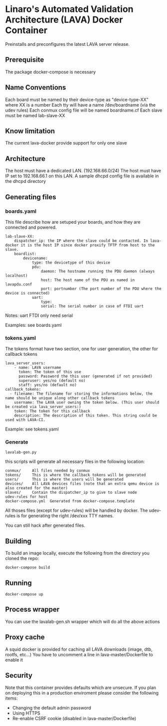# Linaro's Automated Validation Architecture (LAVA) Docker Container
Preinstalls and preconfigures the latest LAVA server release.

## Prerequisite
The package docker-compose is necessary

## Name Conventions
Each board must be named by their device-type as "device-type-XX" where XX is a number
Each tty will have a name /dev/boardname (via the udev rules)
Each conmux config file will be named boardname.cf
Each slave must be named lab-slave-XX

## Know limitation
The current lava-docker provide support for only one slave

## Architecture
The host must have a dedicated LAN. (192.168.66.0/24)
The host must have IP set to 192.168.66.1 on this LAN.
A sample dhcpd config file is available in the dhcpd directory

## Generating files
### boards.yaml
This file describe how are setuped your boards, and how they are connected and powered.
```
lab-slave-XX:
	dispatcher_ip: the IP where the slave could be contacted. In lava-docker it is the host IP since docker proxify TFTP from host to the slave.
	boardlist:
		devicename:
			type: the devicetype of this device
			pdu:
				daemon: The hostname running the PDU daemon (always localhost)
				host: The host name of the PDU as named in lavapdu.conf
				port: portnumber (The port number of the PDU where the device is connected)
			uart:
				type:
				serial: The serial number in case of FTDI uart
```
Notes:
uart FTDI only need serial

Examples: see boards.yaml

### tokens.yaml
The tokens format have two section, one for user generation, the other for callback tokens
```
lava_server_users:
	- name: LAVA username
	  token: The token of this use
	  password: Password the this user (generated if not provided)
	  superuser: yes/no (default no)
	  staff: yes/no (default no)
callback_tokens:
  - filename: The filename for storing the informations below, the name should be unique along other callback tokens
    username: The LAVA user owning the token below. (This user should be created via lava_server_users:)
    token: The token for this callback
    description: The description of this token. This string could be used with LAVA-CI.
```
Example: see tokens.yaml

### Generate
```
lavalab-gen.py
```

this scripts will generate all necessary files in the following location:
```
conmux/		All files needed by conmux
tokens/		This is where the callback tokens will be generated
users/		This is where the users will be generated
devices/	All LAVA devices files (note that an extra qemu device is also created for the master)
slaves/		Contain the dispatcher_ip to give to slave node
udev-rules for host
docker-compose.yml	Generated from docker-compose.template
```

All thoses files (except for udev-rules) will be handled by docker.
The udev-rules is for generating the right /dev/xxx TTY names.

You can still hack after generated files.

## Building
To build an image locally, execute the following from the directory you cloned the repo:

```
docker-compose build
```

## Running
```
docker-compose up
```

## Process wrapper
You can use the lavalab-gen.sh wrapper which will do all the above actions

## Proxy cache
A squid docker is provided for caching all LAVA downloads (image, dtb, rootfs, etc...)
You have to uncomment a line in lava-master/Dockerfile to enable it

## Security
Note that this container provides defaults which are unsecure. If you plan on deploying this in a production enviroment please consider the following items:

  * Changing the default admin password
  * Using HTTPS
  * Re-enable CSRF cookie (disabled in lava-master/Dockerfile)
